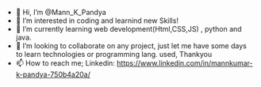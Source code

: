 - 👋 Hi, I’m @Mann_K_Pandya
- 👀 I’m interested in coding and learnind new Skills!
- 🌱 I’m currently learning web development(Html,CSS,JS) , python and java.
- 💞️ I’m looking to collaborate on any project, just let me have some days to learn technologies or programming lang. used, Thankyou
- 📫 How to reach me; Linkedin: https://www.linkedin.com/in/mannkumar-k-pandya-750b4a20a/

<!---
Mannkp/Mannkp is a ✨ special ✨ repository because its `README.md` (this file) appears on your GitHub profile.
You can click the Preview link to take a look at your changes.
--->
